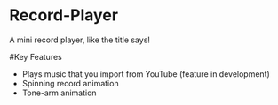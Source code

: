 # Record-Player
A mini record player, like the title says!

#Key Features
* Plays music that you import from YouTube (feature in development)
* Spinning record animation
* Tone-arm animation
